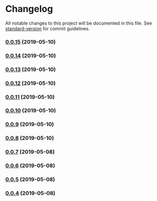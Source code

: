 # Changelog

All notable changes to this project will be documented in this file. See [standard-version](https://github.com/conventional-changelog/standard-version) for commit guidelines.

### [0.0.15](https://github.com/yahsan2/nuxt-module-api-mapper/compare/v0.0.14...v0.0.15) (2019-05-10)



### [0.0.14](https://github.com/yahsan2/nuxt-module-api-mapper/compare/v0.0.13...v0.0.14) (2019-05-10)



### [0.0.13](https://github.com/yahsan2/nuxt-module-api-mapper/compare/v0.0.12...v0.0.13) (2019-05-10)



### [0.0.12](https://github.com/yahsan2/nuxt-module-api-mapper/compare/v0.0.11...v0.0.12) (2019-05-10)



### [0.0.11](https://github.com/yahsan2/nuxt-module-api-mapper/compare/v0.0.10...v0.0.11) (2019-05-10)



### [0.0.10](https://github.com/yahsan2/nuxt-module-api-mapper/compare/v0.0.9...v0.0.10) (2019-05-10)



### [0.0.9](https://github.com/yahsan2/nuxt-module-api-mapper/compare/v0.0.8...v0.0.9) (2019-05-10)



### [0.0.8](https://github.com/yahsan2/nuxt-module-api-mapper/compare/v0.0.7...v0.0.8) (2019-05-10)



### [0.0.7](https://github.com/yahsan2/nuxt-module-api-mapper/compare/v0.0.6...v0.0.7) (2019-05-08)



### [0.0.6](https://github.com/yahsan2/nuxt-module-api-mapper/compare/v0.0.5...v0.0.6) (2019-05-08)



### [0.0.5](https://github.com/yahsan2/nuxt-module-api-mapper/compare/v0.0.4...v0.0.5) (2019-05-08)



### [0.0.4](https://github.com/yahsan2/nuxt-module-api-mapper/compare/v0.0.3...v0.0.4) (2019-05-08)
